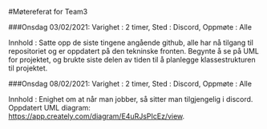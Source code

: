 #Møtereferat for Team3

###Onsdag 03/02/2021:
Varighet : 2 timer,
Sted : Discord,
Oppmøte : Alle

Innhold : Satte opp de siste tingene angående github, alle har nå tilgang til repositoriet og er oppdatert på den tekninske fronten.
Begynte å se på UML for projektet, og brukte siste delen av tiden til å planlegge klassestrukturen til projektet.

###Onsdag 08/02/2021:
Varighet : 2 timer,
Sted : Discord,
Oppmøte : Alle

Innhold : Enighet om at når man jobber, så sitter man tilgjengelig i discord.
Oppdatert UML diagram: https://app.creately.com/diagram/E4uRJsPIcEz/view.
